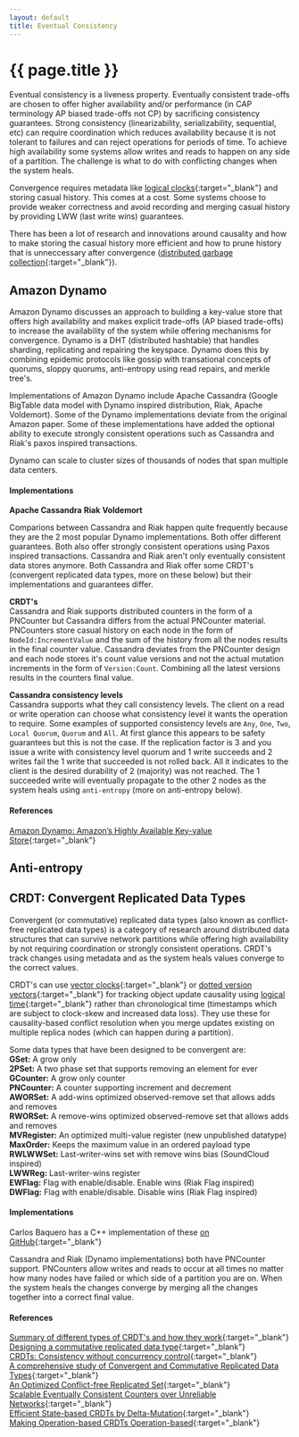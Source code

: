 ```yaml
---
layout: default
title: Eventual Consistency
---
```


# {{ page.title }}

Eventual consistency is a liveness property. Eventually consistent trade-offs are chosen to offer higher availability and/or performance (in CAP terminology AP biased trade-offs not CP) by sacrificing consistency guarantees. Strong consistency (linearizability, serializability, sequential, etc) can require coordination which reduces availability because it is not tolerant to failures and can reject operations for periods of time. To achieve high availability some systems allow writes and reads to happen on any side of a partition. The challenge is what to do with conflicting changes when the system heals.

Convergence requires metadata like [logical clocks](http://research.microsoft.com/en-us/um/people/lamport/pubs/time-clocks.pdf){:target="_blank"} and storing casual history. This comes at a cost. Some systems choose to provide weaker correctness and avoid recording and merging casual history by providing LWW (last write wins) guarantees.

There has been a lot of research and innovations around causality and how to make storing the casual history more efficient and how to prune history that is unneccessary after convergence ([distributed garbage collection](http://citeseerx.ist.psu.edu/viewdoc/download?doi=10.1.1.30.7337&rep=rep1&type=pdf){:target="_blank"}).

## Amazon Dynamo 

Amazon Dynamo discusses an approach to building a key-value store that offers high availability and makes explicit trade-offs (AP biased trade-offs) to increase the availability of the system while offering mechanisms for convergence. Dynamo is a DHT (distributed hashtable) that handles sharding, replicating and repairing the keyspace. Dynamo does this by combining epidemic protocols like gossip with transational concepts of quorums, sloppy quorums, anti-entropy using read repairs, and merkle tree's.

Implementations of Amazon Dynamo include Apache Cassandra (Google BigTable data model with Dynamo inspired distribution, Riak, Apache Voldemort). Some of the Dynamo implementations deviate from the original Amazon paper. Some of these implementations have added the optional ability to execute strongly consistent operations such as Cassandra and Riak's paxos inspired transactions.

Dynamo can scale to cluster sizes of thousands of nodes that span multiple data centers.

#### Implementations
**Apache Cassandra**
**Riak**
**Voldemort**

Comparions between Cassandra and Riak happen quite frequently because they are the 2 most popular Dynamo implementations. Both offer different guarantees. Both also offer strongly consistent operations using Paxos inspired transactions. Cassandra and Riak aren't only eventually consistent data stores anymore. Both Cassandra and Riak offer some CRDT's (convergent replicated data types, more on these below) but their implementations and guarantees differ.

**CRDT's**    
Cassandra and Riak supports distributed counters in the form of a PNCounter but Cassandra differs from the actual PNCounter material. PNCounters store casual history on each node in the form of `NodeId:IncrementValue` and the sum of the history from all the nodes results in the final counter value. Cassandra deviates from the PNCounter design and each node stores it's count value versions and not the actual mutation increments in the form of `Version:Count`. Combining all the latest versions results in the counters final value.

**Cassandra consistency levels**    
Cassandra supports what they call consistency levels. The client on a read or write operation can choose what consistency level it wants the operation to require. Some examples of supported consistency levels are `Any`, `One`, `Two`, `Local Quorum`, `Quorum` and `All`. At first glance this appears to be safety guarantees but this is not the case. If the replication factor is 3 and you issue a write with consistency level quorum and 1 write succeeds and 2 writes fail the 1 write that succeeded is not rolled back. All it indicates to the client is the desired durability of 2 (majority) was not reached. The 1 succeeded write will eventually propagate to the other 2 nodes as the system heals using `anti-entropy` (more on anti-entropy below).

#### References
[Amazon Dynamo: Amazon’s Highly Available Key-value Store](http://www.allthingsdistributed.com/files/amazon-dynamo-sosp2007.pdf){:target="_blank"}

## Anti-entropy

## CRDT: Convergent Replicated Data Types

Convergent (or commutative) replicated data types (also known as conflict-free replicated data types) is a category of research around distributed data structures that can survive network partitions while offering high availability by not requiring coordination or strongly consistent operations. CRDT's track changes using metadata and as the system heals values converge to the correct values.

CRDT's can use [vector clocks](http://en.wikipedia.org/wiki/Vector_clock){:target="_blank"} or [dotted version vectors](http://arxiv.org/pdf/1011.5808v1.pdf){:target="_blank"} for tracking object update causality using [logical time](http://research.microsoft.com/en-us/um/people/lamport/pubs/time-clocks.pdf){:target="_blank"} rather than chronological time (timestamps which are subject to clock-skew and increased data loss). They use these for causality-based conflict resolution when you merge updates existing on multiple replica nodes (which can happen during a partition).

Some data types that have been designed to be convergent are:    
**GSet:** A grow only    
**2PSet:** A two phase set that supports removing an element for ever    
**GCounter:** A grow only counter    
**PNCounter:** A counter supporting increment and decrement    
**AWORSet:** A add-wins optimized observed-remove set that allows adds and removes    
**RWORSet:** A remove-wins optimized observed-remove set that allows adds and removes    
**MVRegister:** An optimized multi-value register (new unpublished datatype)    
**MaxOrder:** Keeps the maximum value in an ordered payload type    
**RWLWWSet:** Last-writer-wins set with remove wins bias (SoundCloud inspired)    
**LWWReg:** Last-writer-wins register    
**EWFlag:** Flag with enable/disable. Enable wins (Riak Flag inspired)    
**DWFlag:** Flag with enable/disable. Disable wins (Riak Flag inspired)   

#### Implementations
Carlos Baquero has a C++ implementation of these [on GitHub](https://github.com/CBaquero/delta-enabled-crdts){:target="_blank"}

Cassandra and Riak (Dynamo implementations) both have PNCounter support. PNCounters allow writes and reads to occur at all times no matter how many nodes have failed or which side of a partition you are on. When the system heals the changes converge by merging all the changes together into a correct final value.

#### References
[Summary of different types of CRDT's and how they work](https://github.com/pfraze/crdt_notes){:target="_blank"}    
[Designing a commutative replicated data type](http://arxiv.org/pdf/0710.1784v1.pdf){:target="_blank"}    
[CRDTs: Consistency without concurrency control](http://arxiv.org/pdf/0907.0929v1.pdf){:target="_blank"}    
[A comprehensive study of Convergent and Commutative Replicated Data Types](https://hal.inria.fr/inria-00555588/document){:target="_blank"}    
[An Optimized Conflict-free Replicated Set](http://arxiv.org/pdf/1210.3368v1.pdf){:target="_blank"}    
[Scalable Eventually Consistent Counters over Unreliable Networks](http://arxiv.org/pdf/1307.3207v1.pdf){:target="_blank"}    
[Efficient State-based CRDTs by Delta-Mutation](http://arxiv.org/pdf/1410.2803.pdf){:target="_blank"}    
[Making Operation-based CRDTs Operation-based](http://haslab.uminho.pt/ashoker/files/opbaseddais14.pdf){:target="_blank"}